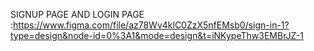 SIGNUP PAGE AND LOGIN PAGE :https://www.figma.com/file/az78Wv4klC0ZzX5nfEMsb0/sign-in-1?type=design&node-id=0%3A1&mode=design&t=iNKypeThw3EMBrJZ-1
